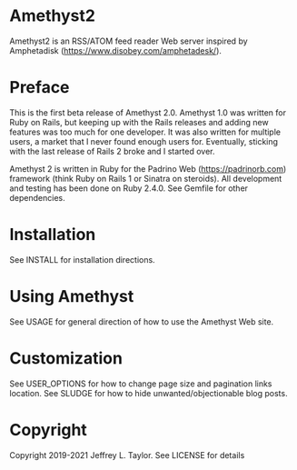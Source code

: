 # Amethyst2
Amethyst2 is an RSS/ATOM feed reader Web server inspired by Amphetadisk
(https://www.disobey.com/amphetadesk/).

# Preface
This is the first beta release of Amethyst 2.0.  Amethyst 1.0 was written for
Ruby on Rails, but keeping up with the Rails releases and adding new features
was too much for one developer.  It was also written for multiple users, a
market that I never found enough users for.  Eventually, sticking with the
last release of Rails 2 broke and I started over.

Amethyst 2 is written in Ruby for the Padrino Web (https://padrinorb.com)
framework (think Ruby on Rails 1 or Sinatra on steroids).  All development and
testing has been done on Ruby 2.4.0.  See Gemfile for other dependencies.

# Installation
See INSTALL for installation directions.

# Using Amethyst
See USAGE for general direction of how to use the Amethyst Web site.

# Customization
See USER_OPTIONS for how to change page size and pagination links location.
See SLUDGE for how to hide unwanted/objectionable blog posts.

# Copyright
Copyright 2019-2021 Jeffrey L. Taylor.  See LICENSE for details
